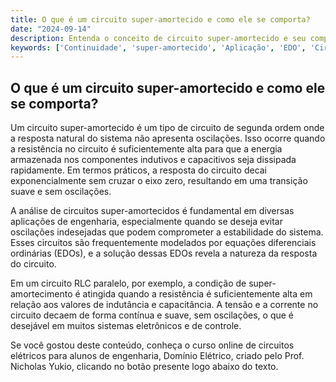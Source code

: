 ```yaml
---
title: O que é um circuito super-amortecido e como ele se comporta?
date: "2024-09-14"
description: Entenda o conceito de circuito super-amortecido e seu comportamento em circuitos de segunda ordem.
keywords: ['Continuidade', 'super-amortecido', 'Aplicação', 'EDO', 'Circuito', 'paralelo', 'Tensão']
---
```


## O que é um circuito super-amortecido e como ele se comporta?

Um circuito super-amortecido é um tipo de circuito de segunda ordem onde a resposta natural do sistema não apresenta oscilações. Isso ocorre quando a resistência no circuito é suficientemente alta para que a energia armazenada nos componentes indutivos e capacitivos seja dissipada rapidamente. Em termos práticos, a resposta do circuito decai exponencialmente sem cruzar o eixo zero, resultando em uma transição suave e sem oscilações.

A análise de circuitos super-amortecidos é fundamental em diversas aplicações de engenharia, especialmente quando se deseja evitar oscilações indesejadas que podem comprometer a estabilidade do sistema. Esses circuitos são frequentemente modelados por equações diferenciais ordinárias (EDOs), e a solução dessas EDOs revela a natureza da resposta do circuito.

Em um circuito RLC paralelo, por exemplo, a condição de super-amortecimento é atingida quando a resistência é suficientemente alta em relação aos valores de indutância e capacitância. A tensão e a corrente no circuito decaem de forma contínua e suave, sem oscilações, o que é desejável em muitos sistemas eletrônicos e de controle.

Se você gostou deste conteúdo, conheça o curso online de circuitos elétricos para alunos de engenharia, Domínio Elétrico, criado pelo Prof. Nicholas Yukio, clicando no botão presente logo abaixo do texto.